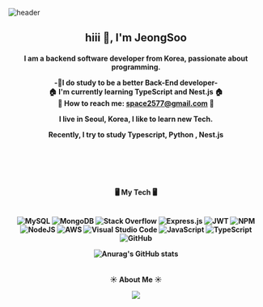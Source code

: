

<!--
**CodedK/CodedK** is a ✨ _special_ ✨ repository because its `README.md` (this file) appears on your GitHub profile.

Here are some ideas to get you started:

- 🔭 I’m currently working on ...
- 🌱 I’m currently learning ...
- 👯 I’m looking to collaborate on ...
- 🤔 I’m looking for help with ...
- 💬 Ask me about ...
- 📫 How to reach me: ...
- 😄 Pronouns: ...
- ⚡ Fun fact: ...
-->

  ![header](https://capsule-render.vercel.app/api?type=slice&color=auto&height=150&section=header&text=JeongSoo's%20GitHub&fontSize=70&animation=scaleIn)

<div align='center'>

<div id="header">
    <div align="center">
    <h2 align="center">hiii 👋, I'm JeongSoo</h2>
    <h4 align="center">I am a backend software developer from Korea, passionate about programming.
        
  -🔭I do study to be a better Back-End developer-
    <br>
:house: I'm currently learning TypeScript and Nest.js  :house:
    <br>
:postbox: How to reach me: space2577@gmail.com :postbox:

I live in Seoul, Korea, I like to learn new Tech.

Recently, I try to study Typescript, Python , Nest.js

  <br>
    <br>
    <br>
    <br>

  
  
  🖥 My Tech 🖥
  <br>
  <br>    
  ![MySQL](https://img.shields.io/badge/mysql-%2300f.svg?style=for-the-badge&logo=mysql&logoColor=white)
  ![MongoDB](https://img.shields.io/badge/MongoDB-%234ea94b.svg?style=for-the-badge&logo=mongodb&logoColor=white)
  ![Stack Overflow](https://img.shields.io/badge/-Stackoverflow-FE7A16?style=for-the-badge&logo=stack-overflow&logoColor=white)
  ![Express.js](https://img.shields.io/badge/express.js-%23404d59.svg?style=for-the-badge&logo=express&logoColor=%2361DAFB)
  ![JWT](https://img.shields.io/badge/JWT-black?style=for-the-badge&logo=JSON%20web%20tokens)
  ![NPM](https://img.shields.io/badge/NPM-%23000000.svg?style=for-the-badge&logo=npm&logoColor=white)
  ![NodeJS](https://img.shields.io/badge/node.js-6DA55F?style=for-the-badge&logo=node.js&logoColor=white)
  ![AWS](https://img.shields.io/badge/AWS-%23FF9900.svg?style=for-the-badge&logo=amazon-aws&logoColor=white)
  ![Visual Studio Code](https://img.shields.io/badge/Visual%20Studio%20Code-0078d7.svg?style=for-the-badge&logo=visual-studio-code&logoColor=white)
  ![JavaScript](https://img.shields.io/badge/javascript-%23323330.svg?style=for-the-badge&logo=javascript&logoColor=%23F7DF1E)
  ![TypeScript](https://img.shields.io/badge/typescript-%23007ACC.svg?style=for-the-badge&logo=typescript&logoColor=white)
  ![GitHub](https://img.shields.io/badge/github-%23121011.svg?style=for-the-badge&logo=github&logoColor=white)





![Anurag's GitHub stats](https://github-readme-stats.vercel.app/api?username=tmdgus4118&show_icons=true&theme=radical) <br>
  <br>
  <br>
  :sunny: About Me :sunny:

<a href="https://www.notion.so/Cesop-77185866fcca42a3b47de8b69f484e38"><img src="https://img.shields.io/badge/Notion-000000?style=for-the-badge&logo=notion&logoColor=white"/></a>
</div>
